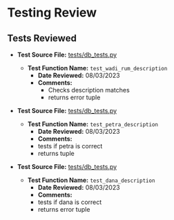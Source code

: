 # Testing Review

## Tests Reviewed

- **Test Source File:** [tests/db_tests.py](../../tests/db_tests.py)
  - **Test Function Name:** `test_wadi_rum_description`
    - **Date Reviewed:** 08/03/2023
    - **Comments:**
      - Checks description matches 
      - returns error tuple 

- **Test Source File:** [tests/db_tests.py](../../tests/db_tests.py)
  - **Test Function Name:** `test_petra_description`
    - **Date Reviewed:** 08/03/2023
    - **Comments:**
     - tests if petra is correct 
     - returns tuple 

- **Test Source File:** [tests/db_tests.py](../../tests/db_tests.py)
  - **Test Function Name:** `test_dana_description`
    - **Date Reviewed:** 08/03/2023
    - **Comments:**
     - tests if dana is correct 
     - returns error tuple 
     
